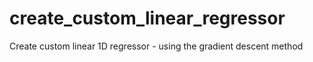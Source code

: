 # create_custom_linear_regressor
Create custom linear 1D regressor - using the gradient descent method
